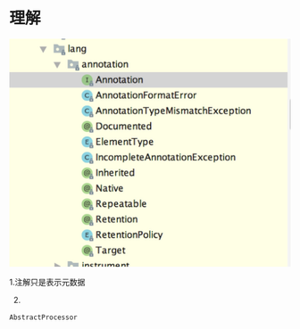 # 理解

![](../../.gitbook/assets/image%20%2810%29.png)

1.注解只是表示元数据

2.



```text
AbstractProcessor
```

 


